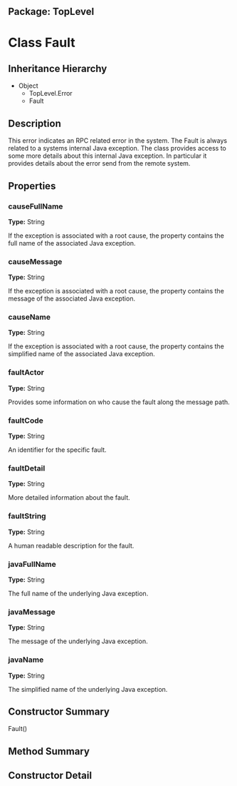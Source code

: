 ## Package: TopLevel

# Class Fault

## Inheritance Hierarchy

- Object
  - TopLevel.Error
  - Fault

## Description

This error indicates an RPC related error in the system. The Fault is always related to a systems internal Java exception. The class provides access to some more details about this internal Java exception. In particular it provides details about the error send from the remote system.

## Properties

### causeFullName

**Type:** String

If the exception is associated with a root cause, the property
 contains the full name of the associated Java exception.

### causeMessage

**Type:** String

If the exception is associated with a root cause, the property
 contains the message of the associated Java exception.

### causeName

**Type:** String

If the exception is associated with a root cause, the property
 contains the simplified name of the associated Java exception.

### faultActor

**Type:** String

Provides some information on who cause the fault along the message
 path.

### faultCode

**Type:** String

An identifier for the specific fault.

### faultDetail

**Type:** String

More detailed information about the fault.

### faultString

**Type:** String

A human readable description for the fault.

### javaFullName

**Type:** String

The full name of the underlying Java exception.

### javaMessage

**Type:** String

The message of the underlying Java exception.

### javaName

**Type:** String

The simplified name of the underlying Java exception.

## Constructor Summary

Fault()

## Method Summary

## Constructor Detail